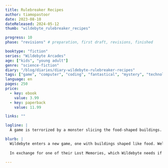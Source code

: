 ```yaml
---
title: Rulebreaker Recipes
author: tiamopastoor
date: 2023-08-10
dateReleased: 2024-05-12
thumb: "wildebyte_rulebreaker_recipes"

progress: 10
phase: "revisions" # preparation, first draft, revisions, finished

booktype: "fiction"
series: "Wildebyte Arcades"
age: ["kids", "young adult"] 
genre: "science-fiction"
diary: "/blog/diaries/diary-wildebyte-rulebreaker-recipes"
tags: ["game", "computer", "coding", "fantastical", "mystery", "technology", "adventure"]
language: en
pages: 250
price:
  - key: ebook
    value: 3.99
  - key: paperback
    value: 11.99

links: ""

logline: |
  A game is terrorized by a monster slicing the food-shaped buildings. Wildebyte helps them out in exchange for getting his priceless Lost Memory back.

blurb: |
  Wildebyte enters a new game, one with buildings shaped like food. Well, the buildings left standing, that is. A monster terrorizes the town by slicing objects, buildings and even people in two. 
  
  In exchange for one of their Lost Memories, which Wildebyte needs if they want to escape the video game world, they strike a deal to catch this monster.

---
```


